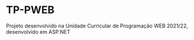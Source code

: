 # TP-PWEB


Projeto desenvolvido na Unidade Curricular de Programação WEB 2021/22, desenvolvido em ASP.NET
